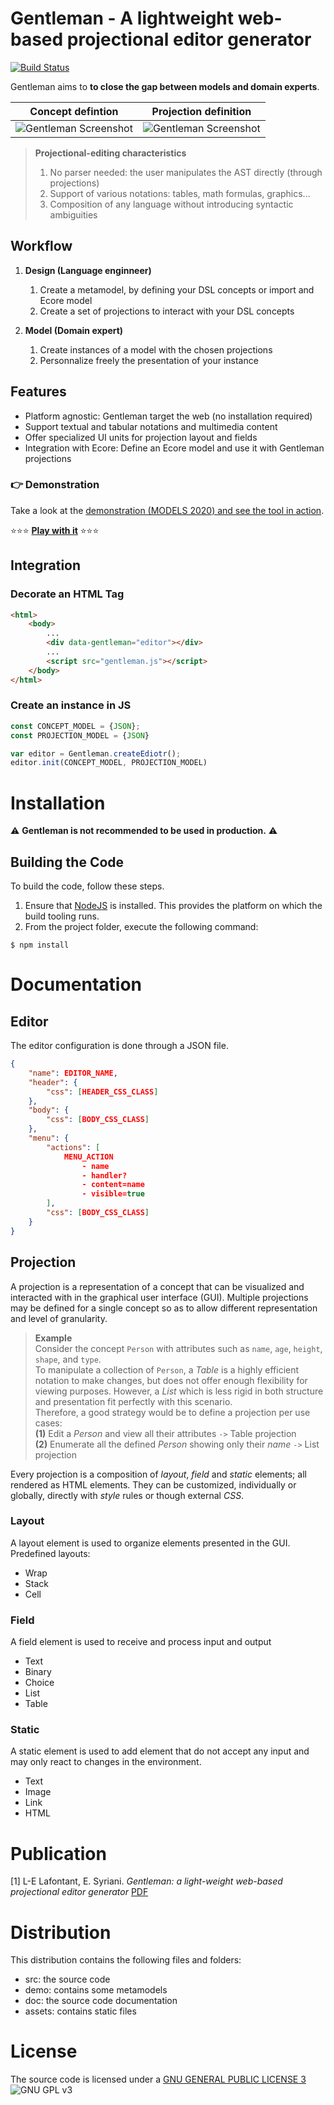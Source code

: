 # Gentleman - A lightweight web-based projectional editor generator

[![Build Status](https://travis-ci.org/geodes-sms/gentleman.svg?branch=master)](https://travis-ci.org/geodes-sms/gentleman)

Gentleman aims to **to close the gap between models and domain experts**.

| Concept defintion        | Projection definition           |
|:-------------:|:-------------:|
| ![Gentleman Screenshot](https://geodes-sms.github.io/gentleman/assets/images/concept.png "Concept definition")  | ![Gentleman Screenshot](https://geodes-sms.github.io/gentleman/assets/images/projection.png "projection definition") |

> **Projectional-editing characteristics**
> 1. No parser needed: the user manipulates the AST directly (through projections)
> 2. Support of various notations: tables, math formulas, graphics...
> 3. Composition of any language without introducing syntactic ambiguities

## Workflow

1. **Design (Language enginneer)**
   1. Create a metamodel, by defining your DSL concepts or import and Ecore model
   2. Create a set of projections to interact with your DSL concepts

2. **Model (Domain expert)**
   1. Create instances of a model with the chosen projections
   2. Personnalize freely the presentation of your instance

## Features

- Platform agnostic: Gentleman target the web (no installation required)
- Support textual and tabular notations and multimedia content
- Offer specialized UI units for projection layout and fields
- Integration with Ecore: Define an Ecore model and use it with Gentleman projections

### 👉 Demonstration

Take a look at the [demonstration (MODELS 2020) and see the tool in action](https://youtu.be/wJ4hVZjmrv4).

⭐⭐⭐ **[Play with it](https://geodes-sms.github.io/gentleman/demo/index.html)** ⭐⭐⭐


## Integration

### Decorate an HTML Tag

```html
<html>
    <body>
        ...
        <div data-gentleman="editor"></div>
        ...
        <script src="gentleman.js"></script>
    </body>
</html>
```

### Create an instance in JS

```javascript
const CONCEPT_MODEL = {JSON};
const PROJECTION_MODEL = {JSON}

var editor = Gentleman.createEdiotr();
editor.init(CONCEPT_MODEL, PROJECTION_MODEL)
```

# Installation

⚠️ **Gentleman is not recommended to be used in production.** ⚠️

## Building the Code

To build the code, follow these steps.

1. Ensure that [NodeJS](http://nodejs.org/) is installed. This provides the platform on which the build tooling runs.
2. From the project folder, execute the following command:

```
$ npm install
```

# Documentation

## Editor

The editor configuration is done through a JSON file.

```json
{
    "name": EDITOR_NAME,
    "header": {
        "css": [HEADER_CSS_CLASS]
    },
    "body": {
        "css": [BODY_CSS_CLASS]
    },
    "menu": {
        "actions": [
            MENU_ACTION
                - name
                - handler?
                - content=name
                - visible=true
        ],
        "css": [BODY_CSS_CLASS]
    }
}
```

<!-- You can read the documentation for Gentleman [here](https://geodes-sms.github.io/gentleman/docs). If you would like to help improve this documentation, the source for many of the docs can be found in the doc folder within this repository.  -->

## Projection

A projection is a representation of a concept that can be visualized and interacted with in the graphical user interface (GUI).
Multiple projections may be defined for a single concept so as to allow different representation and level of granularity.

> **Example**  
> Consider the concept `Person` with attributes such as `name`, `age`, `height`, `shape`, and `type`.  
To manipulate a collection of `Person`, a *Table* is a highly efficient notation to make changes, but does not offer
enough flexibility for viewing purposes. However, a *List* which is less rigid in both structure and presentation
fit perfectly with this scenario.  
Therefore, a good strategy would be to define a projection per use cases:  
**(1)** Edit a *Person* and view all their attributes `->` Table projection  
**(2)** Enumerate all the defined *Person* showing only their *name* `->` List projection

Every projection is a composition of *layout*, *field* and *static* elements; all rendered as HTML elements.
They can be customized, individually or globally, directly with *style* rules or though external *CSS*.

### Layout

A layout element is used to organize elements presented in the GUI.
Predefined layouts:

- Wrap
- Stack
- Cell

### Field

A field element is used to receive and process input and output

- Text
- Binary
- Choice
- List
- Table

### Static

A static element is used to add element that do not accept any input and may only react to changes in the environment.

- Text
- Image
- Link
- HTML
  
# Publication

[1] L-E Lafontant, E. Syriani. *Gentleman: a light-weight web-based projectional editor generator* [PDF](https://dl.acm.org/doi/pdf/10.1145/3417990.3421998)

# Distribution

This distribution contains the following files and folders:

- src: the source code
- demo: contains some metamodels
- doc: the source code documentation
- assets: contains static files

# License

The source code is licensed under a [GNU GENERAL PUBLIC LICENSE 3](https://www.gnu.org/copyleft/gpl.html) ![GNU GPL v3](https://img.shields.io/badge/license-GPLv3-blue.svg)
